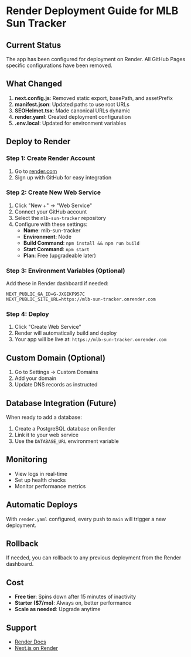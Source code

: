 # Render Deployment Guide for MLB Sun Tracker

## Current Status
The app has been configured for deployment on Render. All GitHub Pages specific configurations have been removed.

## What Changed
1. **next.config.js**: Removed static export, basePath, and assetPrefix
2. **manifest.json**: Updated paths to use root URLs
3. **SEOHelmet.tsx**: Made canonical URLs dynamic
4. **render.yaml**: Created deployment configuration
5. **.env.local**: Updated for environment variables

## Deploy to Render

### Step 1: Create Render Account
1. Go to [render.com](https://render.com)
2. Sign up with GitHub for easy integration

### Step 2: Create New Web Service
1. Click "New +" → "Web Service"
2. Connect your GitHub account
3. Select the `mlb-sun-tracker` repository
4. Configure with these settings:
   - **Name**: mlb-sun-tracker
   - **Environment**: Node
   - **Build Command**: `npm install && npm run build`
   - **Start Command**: `npm start`
   - **Plan**: Free (upgradeable later)

### Step 3: Environment Variables (Optional)
Add these in Render dashboard if needed:
```
NEXT_PUBLIC_GA_ID=G-JXGEKF957C
NEXT_PUBLIC_SITE_URL=https://mlb-sun-tracker.onrender.com
```

### Step 4: Deploy
1. Click "Create Web Service"
2. Render will automatically build and deploy
3. Your app will be live at: `https://mlb-sun-tracker.onrender.com`

## Custom Domain (Optional)
1. Go to Settings → Custom Domains
2. Add your domain
3. Update DNS records as instructed

## Database Integration (Future)
When ready to add a database:
1. Create a PostgreSQL database on Render
2. Link it to your web service
3. Use the `DATABASE_URL` environment variable

## Monitoring
- View logs in real-time
- Set up health checks
- Monitor performance metrics

## Automatic Deploys
With `render.yaml` configured, every push to `main` will trigger a new deployment.

## Rollback
If needed, you can rollback to any previous deployment from the Render dashboard.

## Cost
- **Free tier**: Spins down after 15 minutes of inactivity
- **Starter ($7/mo)**: Always on, better performance
- **Scale as needed**: Upgrade anytime

## Support
- [Render Docs](https://render.com/docs)
- [Next.js on Render](https://render.com/docs/deploy-nextjs)